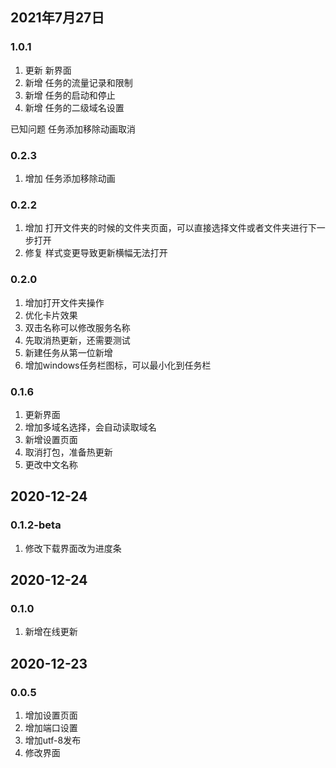## 2021年7月27日
### 1.0.1
1. 更新 新界面
2. 新增 任务的流量记录和限制
3. 新增 任务的启动和停止
4. 新增 任务的二级域名设置

已知问题 任务添加移除动画取消
### 0.2.3
1. 增加 任务添加移除动画
### 0.2.2
1. 增加 打开文件夹的时候的文件夹页面，可以直接选择文件或者文件夹进行下一步打开
2. 修复 样式变更导致更新横幅无法打开
### 0.2.0
1. 增加打开文件夹操作
2. 优化卡片效果
3. 双击名称可以修改服务名称
4. 先取消热更新，还需要测试
5. 新建任务从第一位新增
6. 增加windows任务栏图标，可以最小化到任务栏
### 0.1.6
1. 更新界面
2. 增加多域名选择，会自动读取域名
3. 新增设置页面
4. 取消打包，准备热更新
5. 更改中文名称

## 2020-12-24
### 0.1.2-beta
1. 修改下载界面改为进度条

## 2020-12-24
### 0.1.0
1. 新增在线更新

## 2020-12-23
### 0.0.5
1. 增加设置页面
2. 增加端口设置
3. 增加utf-8发布
4. 修改界面